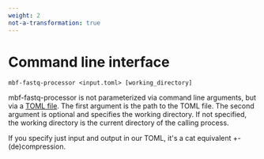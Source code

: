 ```yaml
---
weight: 2
not-a-transformation: true
---
```

# Command line interface

`mbf-fastq-processor <input.toml> [working_directory]`

mbf-fastq-processor is not parameterized via command line arguments, but via a
[TOML file](../toml.md). The first argument is the path to the TOML file. The second argument
is optional and specifies the working directory. If not specified, the working
directory is the current directory of the calling process.


If you specify just input and output in our TOML, it's a cat equivalent +- (de)compression.
